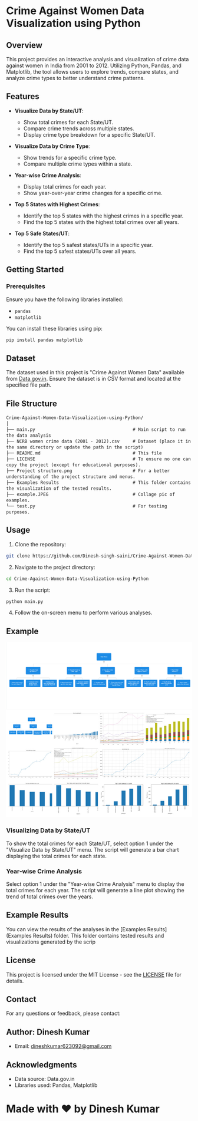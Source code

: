 # Crime Against Women Data Visualization using Python

## Overview

This project provides an interactive analysis and visualization of crime data against women in India from 2001 to 2012. Utilizing Python, Pandas, and Matplotlib, the tool allows users to explore trends, compare states, and analyze crime types to better understand crime patterns.

## Features

- **Visualize Data by State/UT**: 
  - Show total crimes for each State/UT.
  - Compare crime trends across multiple states.
  - Display crime type breakdown for a specific State/UT.
  
- **Visualize Data by Crime Type**:
  - Show trends for a specific crime type.
  - Compare multiple crime types within a state.

- **Year-wise Crime Analysis**:
  - Display total crimes for each year.
  - Show year-over-year crime changes for a specific crime.

- **Top 5 States with Highest Crimes**:
  - Identify the top 5 states with the highest crimes in a specific year.
  - Find the top 5 states with the highest total crimes over all years.

- **Top 5 Safe States/UT**:
  - Identify the top 5 safest states/UTs in a specific year.
  - Find the top 5 safest states/UTs over all years.

## Getting Started

### Prerequisites

Ensure you have the following libraries installed:
- `pandas`
- `matplotlib`

You can install these libraries using pip:
```bash
pip install pandas matplotlib
```
## Dataset

The dataset used in this project is "Crime Against Women Data" available from [Data.gov.in](https://www.data.gov.in/resource/crime-against-women-during-2001-2012). Ensure the dataset is in CSV format and located at the specified file path.

## File Structure
```
Crime-Against-Women-Data-Visualization-using-Python/
│
├── main.py                                     # Main script to run the data analysis
├── NCRB women crime data (2001 - 2012).csv     # Dataset (place it in the same directory or update the path in the script)
├── README.md                                   # This file
├── LICENSE                                     # To ensure no one can copy the project (except for educational purposes).
├── Project structure.png                       # For a better understanding of the project structure and menus.
├── Examples Results                            # This folder contains the visualization of the tested results.
├── example.JPEG                                # Collage pic of examples.
└── test.py                                     # For testing purposes.
```

## Usage

1. Clone the repository:
```bash
git clone https://github.com/Dinesh-singh-saini/Crime-Against-Women-Data-Visualization-using-Python.git
```
2. Navigate to the project directory:
```bash
cd Crime-Against-Women-Data-Visualization-using-Python
```
3. Run the script:
```bash
python main.py
```
4. Follow the on-screen menu to perform various analyses.

## Example

![project structure](https://github.com/Dinesh-singh-saini/Crime-Against-Women-Data-Visualization-using-Python/blob/main/Project%20structure.png)
![example](https://github.com/Dinesh-singh-saini/Crime-Against-Women-Data-Visualization-using-Python/blob/main/example.JPG)

### Visualizing Data by State/UT

To show the total crimes for each State/UT, select option 1 under the "Visualize Data by State/UT" menu. The script will generate a bar chart displaying the total crimes for each state.

### Year-wise Crime Analysis
Select option 1 under the "Year-wise Crime Analysis" menu to display the total crimes for each year. The script will generate a line plot showing the trend of total crimes over the years.

## Example Results
You can view the results of the analyses in the [Examples Results](Examples Results) folder. This folder contains tested results and visualizations generated by the scrip

## License

This project is licensed under the MIT License - see the [LICENSE](LICENSE) file for details.

## Contact
For any questions or feedback, please contact:

## Author: Dinesh Kumar
  * Email: dineshkumar623092@gmail.com
    
## Acknowledgments
  * Data source: Data.gov.in
  * Libraries used: Pandas, Matplotlib

# Made with ❤️ by Dinesh Kumar
